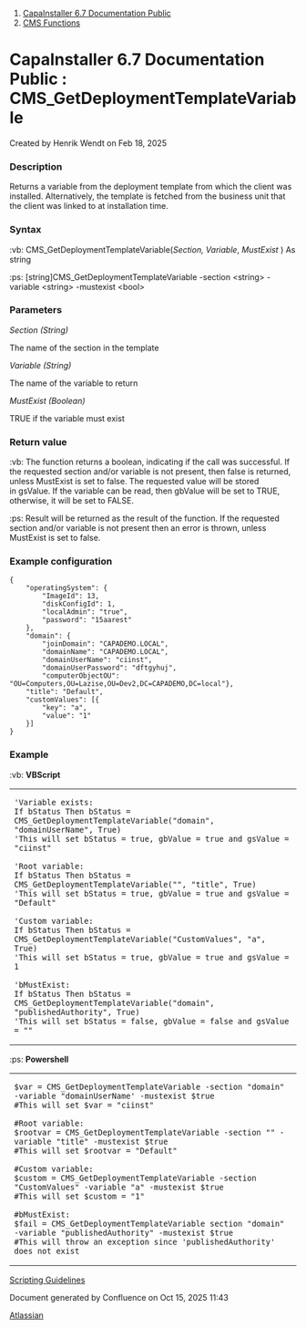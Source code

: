 <div id="page">

<div id="main" class="aui-page-panel">

<div id="main-header">

<div id="breadcrumb-section">

1.  [CapaInstaller 6.7 Documentation Public](index.html)
2.  [CMS Functions](CMS-Functions_20342569060.html)

</div>

# <span id="title-text"> CapaInstaller 6.7 Documentation Public : CMS_GetDeploymentTemplateVariable </span>

</div>

<div id="content" class="view">

<div class="page-metadata">

Created by <span class="author"> Henrik Wendt</span> on Feb 18, 2025

</div>

<div id="main-content" class="wiki-content group">

### Description

Returns a variable from the deployment template from which the client was installed. Alternatively, the template is fetched from the business unit that the client was linked to at installation time.

### Syntax

:vb: CMS_GetDeploymentTemplateVariable(*Section, Variable*, *MustExist* ) As string

:ps: \[string\]CMS_GetDeploymentTemplateVariable -section \<string\> -variable \<string\> -mustexist \<bool\>

### Parameters

*Section (String)*

The name of the section in the template

*Variable (String)*

The name of the variable to return

*MustExist (Boolean)*

TRUE if the variable must exist

### Return value

:vb: The function returns a boolean, indicating if the call was successful. If the requested section and/or variable is not present, then false is returned, unless MustExist is set to false. The requested value will be stored in gsValue. If the variable can be read, then gbValue will be set to TRUE, otherwise, it will be set to FALSE.

:ps: Result will be returned as the result of the function. If the requested section and/or variable is not present then an error is thrown, unless MustExist is set to false.

### Example configuration

<div class="code panel pdl" style="border-width: 1px;">

<div class="codeContent panelContent pdl">

``` syntaxhighlighter-pre
{
    "operatingSystem": {
        "ImageId": 13,
        "diskConfigId": 1,
        "localAdmin": "true",
        "password": "15aarest"
    },
    "domain": {
        "joinDomain": "CAPADEMO.LOCAL",
        "domainName": "CAPADEMO.LOCAL",
        "domainUserName": "ciinst",
        "domainUserPassword": "dftgyhuj",
        "computerObjectOU": "OU=Computers,OU=Lazise,OU=Dev2,DC=CAPADEMO,DC=local"},
    "title": "Default",
    "customValues": [{
        "key": "a",
        "value": "1"
    }]
}
```

</div>

</div>

### Example

:vb: **VBScript**

<div class="table-wrap">

<table class="confluenceTable" data-table-width="960" data-layout="wide" data-local-id="a58dc257-d352-479b-bce0-dc16e0059a40">
<tbody>
<tr>
<td class="confluenceTd"><div class="code panel pdl" style="border-width: 1px;">
<div class="codeContent panelContent pdl">
<pre class="syntaxhighlighter-pre" data-syntaxhighlighter-params="brush: vb; gutter: false; theme: Confluence" data-theme="Confluence"><code>&#39;Variable exists:
If bStatus Then bStatus = CMS_GetDeploymentTemplateVariable(&quot;domain&quot;, &quot;domainUserName&quot;, True)
&#39;This will set bStatus = true, gbValue = true and gsValue = &quot;ciinst&quot;
&#10;&#39;Root variable:
If bStatus Then bStatus = CMS_GetDeploymentTemplateVariable(&quot;&quot;, &quot;title&quot;, True)
&#39;This will set bStatus = true, gbValue = true and gsValue = &quot;Default&quot;
&#10;&#39;Custom variable:
If bStatus Then bStatus = CMS_GetDeploymentTemplateVariable(&quot;CustomValues&quot;, &quot;a&quot;, True)
&#39;This will set bStatus = true, gbValue = true and gsValue = 1
&#10;&#39;bMustExist:
If bStatus Then bStatus = CMS_GetDeploymentTemplateVariable(&quot;domain&quot;, &quot;publishedAuthority&quot;, True)
&#39;This will set bStatus = false, gbValue = false and gsValue = &quot;&quot;</code></pre>
</div>
</div></td>
</tr>
</tbody>
</table>

</div>

:ps: **Powershell**

<div class="table-wrap">

<table class="confluenceTable" data-table-width="960" data-layout="wide" data-local-id="4696b35a-4240-4341-8330-140dce06dcb3">
<tbody>
<tr>
<td class="confluenceTd"><div class="code panel pdl" style="border-width: 1px;">
<div class="codeContent panelContent pdl">
<pre class="syntaxhighlighter-pre" data-syntaxhighlighter-params="brush: powershell; gutter: false; theme: Confluence" data-theme="Confluence"><code>$var = CMS_GetDeploymentTemplateVariable -section &quot;domain&quot; -variable &quot;domainUserName&#39; -mustexist $true
#This will set $var = &quot;ciinst&quot;
&#10;#Root variable:
$rootvar = CMS_GetDeploymentTemplateVariable -section &quot;&quot; -variable &quot;title&quot; -mustexist $true
#This will set $rootvar = &quot;Default&quot;
&#10;#Custom variable:
$custom = CMS_GetDeploymentTemplateVariable -section &quot;CustomValues&quot; -variable &quot;a&quot; -mustexist $true
#This will set $custom = &quot;1&quot;
&#10;#bMustExist:
$fail = CMS_GetDeploymentTemplateVariable section &quot;domain&quot; -variable &quot;publishedAuthority&quot; -mustexist $true
#This will throw an exception since &#39;publishedAuthority&#39; does not exist</code></pre>
</div>
</div></td>
</tr>
</tbody>
</table>

</div>

<a href="#" rel="nofollow">Scripting Guidelines</a>

  

</div>

</div>

</div>

<div id="footer" role="contentinfo">

<div class="section footer-body">

Document generated by Confluence on Oct 15, 2025 11:43

<div id="footer-logo">

[Atlassian](http://www.atlassian.com/)

</div>

</div>

</div>

</div>
